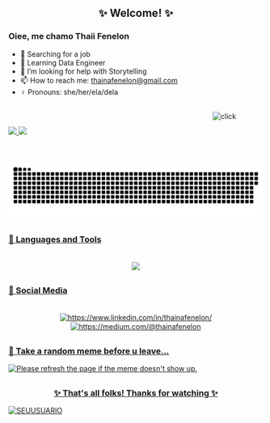 ## <div align="center"> ✨ Welcome! ✨</div>
### Oiee, me chamo Thaii Fenelon

- 🚀 Searching for a job
- 🚀 Learning Data Engineer
- 🚀 I’m looking for help with Storytelling
- 📫 How to reach me: thainafenelon@gmail.com
- ♀️ Pronouns: she/her/ela/dela
<div style="display: inline_block"><br>
  <img align="right" alt="click" height="100" width="100" src="https://media.giphy.com/media/clffiicvvmhXrYaAs8/giphy.gif">
</div>

##

<div>
  <a href="https://www.kaggle.com/thainluizfenelon">
  <img height="180em" src="https://github-readme-stats.vercel.app/api?username=ThaiiFenelon&show_icons=true&theme=dracula&include_all_commits=true&count_private=true"/>
  <img height="180em" src="https://github-readme-stats.vercel.app/api/top-langs/?username=ThaiiFenelon&layout=compact&langs_count=7&theme=dracula"/>
</div>

<div align="center">
  
  ![Snake animation](https://github.com/ThaiiFenelon/ThaiiFenelon/blob/output/github-contribution-grid-snake.svg)

</div>

##
  
### 💎 Languages and Tools
<div style="display: inline_block" align="center"><br>
  <img align="center" src="https://img.shields.io/badge/python-3670A0?style=for-the-badge&logo=python&logoColor=ffdd54">
</div>  

##  

### 💎 Social Media
<div style="display: inline_block" align="center"><br>
  <img align="center" alt="https://www.linkedin.com/in/thainafenelon/" src="https://img.shields.io/badge/linkedin-%230077B5.svg?style=for-the-badge&logo=linkedin&logoColor=white">
  <img align="center" alt="https://medium.com/@thainafenelon" src="https://img.shields.io/badge/Medium-12100E?style=for-the-badge&logo=medium&logoColor=white">
</div>
 
##  

### 💎 Take a random meme before u leave...
<div>
 <img src='https://random-memer.herokuapp.com/' title="Meme" alt="Please refresh the page if the meme doesn't show up.">
</div>
   
##
  
  ### <div align="center"> ✨ That's all folks! Thanks for watching ✨ </div>
  
<img src="https://komarev.com/ghpvc/?username=SEUUSUARIO&color=green" alt="SEUUSUARIO" /> 


